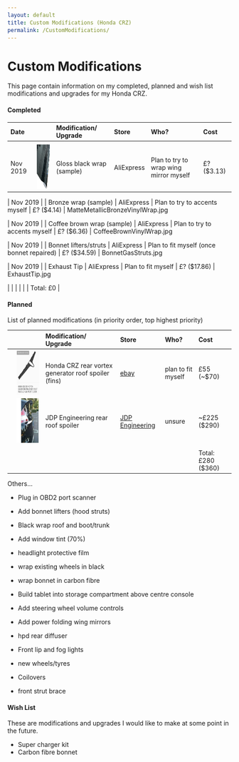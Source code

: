 ```yaml
---
layout: default
title: Custom Modifications (Honda CRZ)
permalink: /CustomModifications/
---
```


# Custom Modifications

This page contain information on my completed, planned and wish list modifications and upgrades for my Honda CRZ.


#### Completed

| Date |   | Modification/ Upgrade  | Store | Who? | Cost | 
|:-----|:--|:-----------------------|:-----|:------|:-----|
| | | | | | | 
| Nov 2019 | <img src="https://github.com/TechMechGarage/HondaCRZ/raw/master/img/CustomModifications/GlossBlackVinylWrap.jpg" style="width:100px;height:100px;"> | Gloss black wrap (sample) | AliExpress | Plan to try to wrap wing mirror myself | £? ($3.13)  | 


| Nov 2019 |  | Bronze wrap (sample) | AliExpress | Plan to try to accents myself | £? ($4.14)  | 
MatteMetallicBronzeVinylWrap.jpg

| Nov 2019 |  | Coffee brown wrap (sample) | AliExpress | Plan to try to accents myself | £? ($6.36)  | 
CoffeeBrownVinylWrap.jpg

| Nov 2019 |  | Bonnet lifters/struts | AliExpress | Plan to fit myself (once bonnet repaired) | £? ($34.59)  | 
BonnetGasStruts.jpg

| Nov 2019 |  | Exhaust Tip | AliExpress | Plan to fit myself | £? ($17.86)  | 
ExhaustTip.jpg

| | | | | | Total: £0 |


#### Planned

List of planned modifications (in priority order, top highest priority)


|   | <img width=200/> | Modification/ Upgrade  | Store | Who? | Cost | 
|:--|---|:-----------------------|:------|:-----|:-----|
|   | <a href="https://github.com/TechMechGarage/HondaCRZ/raw/master/img/CustomModifications/RearRoofSpoilerWithAerialInsert.jpg"><img src="https://github.com/TechMechGarage/HondaCRZ/raw/master/img/CustomModifications/RearRoofSpoilerWithAerialInsert.jpg" style="width:100px;height:100px;"></a>  | Honda CRZ rear vortex generator roof spoiler (fins) | [ebay](https://www.ebay.co.uk/i/264230222897) | plan to fit myself | £55 (~$70) | 
|   | <a href="https://github.com/TechMechGarage/HondaCRZ/raw/master/img/CustomModifications/JDPRearRoofSpoiler.jpg"><img src="https://github.com/TechMechGarage/HondaCRZ/raw/master/img/CustomModifications/JDPRearRoofSpoiler.jpg" style="width:100px;height:100px;"></a>  | JDP Engineering rear roof spoiler | [JDP Engineering](https://www.jdpengineering.com/product-page/jdp-crz-rear-spoiler-10-15) | unsure | ~£225 ($290) | 
| | | | | | | 
|   | | | | | Total: £280 ($360) | 

Others...


* Plug in OBD2 port scanner

* Add bonnet lifters (hood struts)

* Black wrap roof and boot/trunk
* Add window tint (70%)
* headlight protective film

* wrap existing wheels in black
* wrap bonnet in carbon fibre

* Build tablet into storage compartment above centre console
* Add steering wheel volume controls
* Add power folding wing mirrors

* hpd rear diffuser 
* Front lip and fog lights

* new wheels/tyres
* Coilovers
* front strut brace




#### Wish List

These are modifications and upgrades I would like to make at some point in the future.

* Super charger kit
* Carbon fibre bonnet

